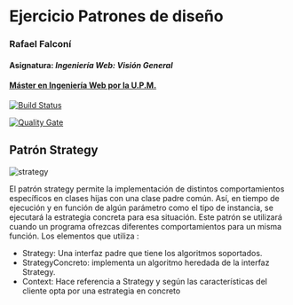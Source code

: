 # Ejercicio Patrones de diseño
### Rafael Falconí
#### Asignatura: *Ingeniería Web: Visión General*
#### [Máster en Ingeniería Web por la U.P.M.](http://miw.etsisi.upm.es)

[![Build Status](https://travis-ci.org/rafaelfalconi/APAW-ECP1-RAFAELFALCONI.svg?branch=develop)](https://travis-ci.org/rafaelfalconi/APAW-ECP1-RAFAELFALCONI)

[![Quality Gate](https://sonarcloud.io/api/badges/gate?key=es.upm.miw:APAW-ECP1-RAFAELFALCONI)](https://sonarcloud.io/dashboard?id=es.upm.miw:APAW-ECP1-RAFAELFALCONI)

## Patrón Strategy

![strategy](https://lh5.googleusercontent.com/v-NVcoj0AatjiqadYCm92fQ1SXkwLHpxWPdI3qgf5d4sm1Gi-F3kyxVnkfpPoJz4ZZOGMkWic_3GUMaSN7GZ4DYWVn56Hbcldah4fLf8fJx69oY_jw)

El patrón strategy permite la implementación de distintos comportamientos específicos en clases hijas con una clase padre común. Así, en tiempo de ejecución y en función de algún parámetro como el tipo de instancia, se ejecutará la estrategia concreta para esa situación.
Este patrón se utilizará cuando un programa ofrezcas diferentes comportamientos para un misma función.
Los elementos que utiliza :
* Strategy: Una interfaz padre que tiene los  algoritmos soportados.
* StrategyConcreto: implementa un algoritmo heredada de la interfaz Strategy.
* Context: Hace  referencia a Strategy y según las características del cliente opta por una estrategia en concreto
